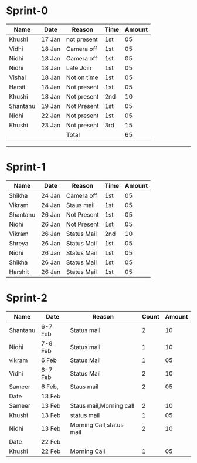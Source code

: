 # Sprint-0

| Name      | Date   | Reason        | Time | Amount  |
| ----      | ----   | ------        | ---- | ----    |
| Khushi    | 17 Jan | not present   | 1st  | 05      |
| Vidhi     | 18 Jan | Camera off    | 1st  | 05      |
| Nidhi     | 18 Jan | Camera off    | 1st  | 05      |
| Nidhi     | 18 Jan | Late Join     | 1st  | 05      |
| Vishal    | 18 Jan | Not on time   | 1st  | 05      |
| Harsit    | 18 Jan | Not present   | 1st  | 05      |
| Khushi    | 18 Jan | Not present   | 2nd  | 10      |
| Shantanu  | 19 Jan | Not Present   | 1st  | 05      |
| Nidhi     | 22 Jan | Not present   | 1st  | 05      |
| Khushi    | 23 Jan | Not present   | 3rd  | 15      |
|           |        |  Total        |      | 65      | 
***

# Sprint-1
| Name      | Date    | Reason      | Time | Amount |
| ----      | ----    | ------      | ---- | ----   |
| Shikha    | 24 Jan  | Camera off  | 1st  | 05     |
| Vikram    | 24 Jan  | Staus mail  | 1st  | 05     |
| Shantanu  | 26 Jan  | Not Present | 1st  | 05     |
| Nidhi     | 26 Jan  | Not Present | 1st  | 05     |
| Vikram    | 26 Jan  | Status Mail | 2nd  | 10     |
| Shreya    | 26 Jan  | Status Mail | 1st  | 05     |
| Nidhi     | 26 Jan  | Status Mail | 1st  | 05     |
| Shikha    | 26 Jan  | Status Mail | 1st  | 05     |
| Harshit   | 26 Jan  | Status Mail | 1st  | 05     |






# Sprint-2
| Name      | Date    | Reason      | Count| Amount |
| ----      | ----    | ------      | ---- | ----   |
| Shantanu  | 6-7  Feb   | Status mail | 2    | 10     |
| Nidhi     | 7-8 Feb | Status mail | 1    | 10     |
| vikram    | 6 Feb   | Status Mail | 1    | 05     |
| Vidhi     | 6-7 Feb | Status Mail | 2    | 10     |
| Sameer    | 6 Feb,   | Staus mail  | 2    | 05     |
| Date      | 13 Feb   |  |     |      |
| Sameer    | 13 Feb   | Staus mail,Morning call  | 2    |   10   |
| Khushi    | 13 Feb   | status mail | 1    |  05    |
| Nidhi    | 13 Feb   | Morning Call,status mail | 2    |  10    |
| Date      | 22 Feb   | |     |      |
| Khushi    | 22 Feb   |Morning Call |  1   |   05   |



